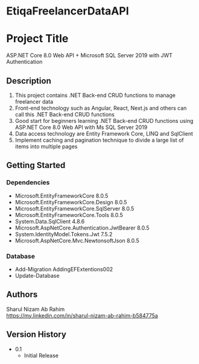# EtiqaFreelancerDataAPI

# Project Title

ASP.NET Core 8.0 Web API + Microsoft SQL Server 2019 with JWT Authentication

## Description

1. This project contains .NET Back-end CRUD functions to manage freelancer data
2. Front-end technology such as Angular, React, Next.js and others can call this .NET Back-end CRUD functions
3. Good start for beginners learning .NET Back-end CRUD functions using ASP.NET Core 8.0 Web API with Ms SQL Server 2019
4. Data access technology are Entity Framework Core, LINQ and SqlClient
5. Implement caching and pagination technique to divide a large list of items into multiple pages


## Getting Started

### Dependencies

* Microsoft.EntityFrameworkCore 8.0.5
* Microsoft.EntityFrameworkCore.Design 8.0.5
* Microsoft.EntityFrameworkCore.SqlServer 8.0.5
* Microsoft.EntityFrameworkCore.Tools 8.0.5
* System.Data.SqlClient 4.8.6
* Microsoft.AspNetCore.Authentication.JwtBearer 8.0.5
* System.IdentityModel.Tokens.Jwt 7.5.2
* Microsoft.AspNetCore.Mvc.NewtonsoftJson 8.0.5

### Database

* Add-Migration AddingEFExtentions002
* Update-Database

## Authors

Sharul Nizam Ab Rahim  
https://my.linkedin.com/in/sharul-nizam-ab-rahim-b584775a

## Version History

* 0.1
    * Initial Release
